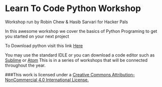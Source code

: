# Learn To Code Python Workshop

Workshop run by Robin Chew & Hasib Sarvari for Hacker Pals

In this awesome workshop we cover the basics of Python Programing to get you started on your next project

To Download python visit this link [Here](https://www.python.org/)

You may use the standard IDLE or you can download a code editor such as [Sublime](https://www.sublime.com) or [Atom](https://atom.io)
This is in a series of workshops that will be connected throughout the year.




###This work is licensed under a [Creative Commons Attribution-NonCommercial 4.0 International License.](https://creativecommons.org/licenses/by-nc-nd/4.0/)
